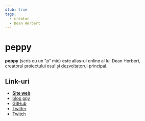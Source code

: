 ```yaml
---
stub: true
tags:
  - creator
  - Dean Herbert
---
```


# peppy

**peppy** (scris cu un "p" mic) este alias-ul online al lui Dean Herbert, creatorul proiectului osu! și [dezvoltatorul](/wiki/People/The_Team/Developers) principal.

## Link-uri

- **[Site web](https://ppy.sh/)**
- [blog ppy](https://blog.ppy.sh/)
- [GitHub](https://github.com/peppy)
- [Twitter](https://twitter.com/ppy)
- [Twitch](https://www.twitch.tv/ppy)
